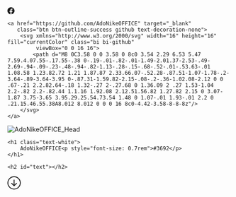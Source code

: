 <div class="social text-center">
    <a href="https://www.facebook.com/adonikeoffice/" target="_blank"
       class="btn btn-outline-success facebook text-decoration-none">
        <svg xmlns="http://www.w3.org/2000/svg" width="16" height="16" fill="currentColor" class="bi bi-facebook"
             viewBox="0 0 16 16">
            <path d="M16 8.049c0-4.446-3.582-8.05-8-8.05C3.58 0-.002 3.603-.002 8.05c0 4.017 2.926 7.347 6.75 7.951v-5.625h-2.03V8.05H6.75V6.275c0-2.017 1.195-3.131 3.022-3.131.876 0 1.791.157 1.791.157v1.98h-1.009c-.993 0-1.303.621-1.303 1.258v1.51h2.218l-.354 2.326H9.25V16c3.824-.604 6.75-3.934 6.75-7.951z"/>
        </svg>
    </a>

    <a href="https://github.com/AdoNikeOFFICE" target="_blank"
       class="btn btn-outline-success github text-decoration-none">
        <svg xmlns="http://www.w3.org/2000/svg" width="16" height="16" fill="currentColor" class="bi bi-github"
             viewBox="0 0 16 16">
            <path d="M8 0C3.58 0 0 3.58 0 8c0 3.54 2.29 6.53 5.47 7.59.4.07.55-.17.55-.38 0-.19-.01-.82-.01-1.49-2.01.37-2.53-.49-2.69-.94-.09-.23-.48-.94-.82-1.13-.28-.15-.68-.52-.01-.53.63-.01 1.08.58 1.23.82.72 1.21 1.87.87 2.33.66.07-.52.28-.87.51-1.07-1.78-.2-3.64-.89-3.64-3.95 0-.87.31-1.59.82-2.15-.08-.2-.36-1.02.08-2.12 0 0 .67-.21 2.2.82.64-.18 1.32-.27 2-.27.68 0 1.36.09 2 .27 1.53-1.04 2.2-.82 2.2-.82.44 1.1.16 1.92.08 2.12.51.56.82 1.27.82 2.15 0 3.07-1.87 3.75-3.65 3.95.29.25.54.73.54 1.48 0 1.07-.01 1.93-.01 2.2 0 .21.15.46.55.38A8.012 8.012 0 0 0 16 8c0-4.42-3.58-8-8-8z"/>
        </svg>
    </a>
</div>

<div class="profile-card text-center">
    <!-- "mx-auto d-flex" toto dá image do stredu -->
    <img src="https://i.imgur.com/g5mxela.gif" alt="AdoNikeOFFICE_Head">

    <h1 class="text-white">
        AdoNikeOFFICE<p style="font-size: 0.7rem">#3692</p>
    </h1>

    <h2 id="text"></h2>
</div>

<script type='text/javascript'>
    const typewriter = new Typewriter('#text', {
        loop: true
    });

    typewriter
        .pauseFor(300)
        .typeString('Som Programátor')
        .deleteChars(12)
        .pauseFor(300)
        .typeString(' IT odborník')
        .deleteChars(9)
        .pauseFor(300)
        .typeString(' konzultant')
        .deleteChars(14)
        .pauseFor(300)
        .typeString(' Dizajnér')
        .deleteChars(9)
        .pauseFor(300)
        .typeString(' Hovorca')
        .deleteChars(8)
        .pauseFor(300)
        .typeString(' No-Lifer')
        .deleteChars(9)
        .pauseFor(300)
        .typeString(' Študent')
        .deleteChars(8)
        .pauseFor(300)
        .typeString(' Freelancer')
        .deleteChars(10)

        .start();
</script>

<svg xmlns="http://www.w3.org/2000/svg" width="30" height="30" fill="currentColor"
     class="bi bi-arrow-down-circle portfolio text-white"
     viewBox="0 0 16 16">
    <path fill-rule="evenodd"
          d="M1 8a7 7 0 1 0 14 0A7 7 0 0 0 1 8zm15 0A8 8 0 1 1 0 8a8 8 0 0 1 16 0zM8.5 4.5a.5.5 0 0 0-1 0v5.793L5.354 8.146a.5.5 0 1 0-.708.708l3 3a.5.5 0 0 0 .708 0l3-3a.5.5 0 0 0-.708-.708L8.5 10.293V4.5z"/>
</svg>

<script data-name="BMC-Widget" data-cfasync="false" src="https://cdnjs.buymeacoffee.com/1.0.0/widget.prod.min.js"
        data-id="adonikeoffice" data-description="Podpor ma zakúpením kávy!" data-message="" data-color="#2a742f"
        data-position="Right" data-x_margin="25" data-y_margin="25">
</script>
